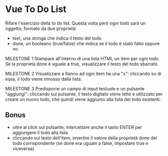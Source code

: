 # Vue To Do List  

Rifare l'esercizio della to do list.
Questa volta però ogni todo sarà un oggetto, formato da due proprietà:

- text, una stringa che indica il testo del todo
- done, un booleano (true/false) che indica se il todo è stato fatto oppure no
  
MILESTONE 1
Stampare all'interno di una lista HTML un item per ogni todo.
Se la proprietà done è uguale a true, visualizzare il testo del todo sbarrato.

MILESTONE 2
Visualizzare a fianco ad ogni item ha una "x": cliccando su di essa, il todo viene rimosso dalla lista.

MILESTONE 3
Predisporre un campo di input testuale e un pulsante "aggiungi": cliccando sul pulsante, il testo digitato viene letto e utilizzato per creare un nuovo todo, che quindi viene aggiunto alla lista dei todo esistenti.

## Bonus  

- oltre al click sul pulsante, intercettare anche il tasto ENTER per aggiungere il todo alla lista
- cliccando sul testo dell'item, invertire il valore della proprietà done del todo corrispondente (se done era uguale a false, impostare true e viceversa)
